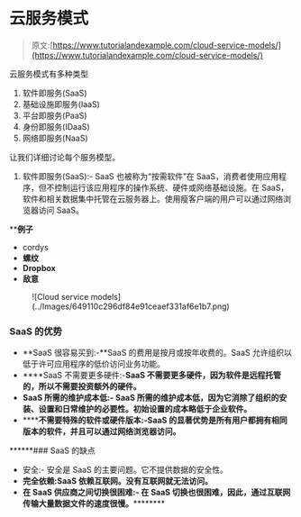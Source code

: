 # 云服务模式

> 原文:[https://www.tutorialandexample.com/cloud-service-models/](https://www.tutorialandexample.com/cloud-service-models/)

云服务模式有多种类型

1.  软件即服务(SaaS)
2.  基础设施即服务(IaaS)
3.  平台即服务(PaaS)
4.  身份即服务(IDaaS)
5.  网络即服务(NaaS)

让我们详细讨论每个服务模型。

1.  软件即服务(SaaS):- SaaS 也被称为“按需软件”在 SaaS，消费者使用应用程序，但不控制运行该应用程序的操作系统、硬件或网络基础设施。在 SaaS，软件和相关数据集中托管在云服务器上。使用瘦客户端的用户可以通过网络浏览器访问 SaaS。

 ****例子**

*   cordys
*   **螺纹**
*   **Dropbox**
*   **敌意**

<figure class="aligncenter">![Cloud service models](../Images/649110c296df84e91ceaef331af6e1b7.png)</figure>

### SaaS 的优势

*   **SaaS 很容易买到:-**SaaS 的费用是按月或按年收费的。SaaS 允许组织以低于许可应用程序的低价访问业务功能。
*   ****SaaS 不需要更多硬件:-**SaaS 不需要更多硬件，因为软件是远程托管的，所以不需要投资额外的硬件。**
*   ******SaaS 所需的维护成本低:-** SaaS 所需的维护成本低，因为它消除了组织的安装、设置和日常维护的必要性。初始设置的成本略低于企业软件。****
*   ********不需要特殊的软件或硬件版本:-**SaaS 的显著优势是所有用户都拥有相同版本的软件，并且可以通过网络浏览器访问。******

 ******### SaaS 的缺点

*   安全:- 安全是 SaaS 的主要问题。它不提供数据的安全性。
*   **完全依赖:SaaS 依赖互联网。没有互联网就无法访问。**
*   ******在 SaaS 供应商之间切换很困难:-** 在 SaaS 切换也很困难，因此，通过互联网传输大量数据文件的速度很慢。************